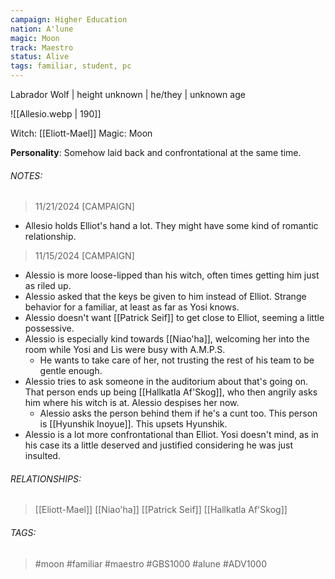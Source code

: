 ```yaml
---
campaign: Higher Education
nation: A'lune
magic: Moon
track: Maestro
status: Alive
tags: familiar, student, pc
---
```


Labrador Wolf | height unknown | he/they | unknown age

![[Allesio.webp | 190]]

Witch: [[Eliott-Mael]]
Magic: Moon

**Personality**: Somehow laid back and confrontational at the same time. 

###### NOTES: 

>11/21/2024 [CAMPAIGN]

- Allesio holds Elliot's hand a lot. They might have some kind of romantic relationship. 

> 11/15/2024 [CAMPAIGN]

- Alessio is more loose-lipped than his witch, often times getting him just as riled up.
- Alessio asked that the keys be given to him instead of Elliot. Strange behavior for a familiar, at least as far as Yosi knows. 
- Alessio doesn't want [[Patrick Seif]] to get close to Elliot, seeming a little possessive. 
- Alessio is especially kind towards [[Niao'ha]], welcoming her into the room while Yosi and Lis were busy with A.M.P.S.
	- He wants to take care of her, not trusting the rest of his team to be gentle enough. 
- Alessio tries to ask someone in the auditorium about that's going on. That person ends up being [[Hallkatla Af'Skog]], who then angrily asks him where his witch is at. Alessio despises her now. 
	- Alessio asks the person behind them if he's a cunt too. This person is [[Hyunshik Inoyue]]. This upsets Hyunshik.
- Alessio is a lot more confrontational than Elliot. Yosi doesn't mind, as in his case its a little deserved and justified considering he was just insulted. 
###### RELATIONSHIPS: 

> [[Eliott-Mael]]
> [[Niao'ha]]
> [[Patrick Seif]]
> [[Hallkatla Af'Skog]]

###### TAGS:
> #moon #familiar #maestro #GBS1000 #alune #ADV1000 